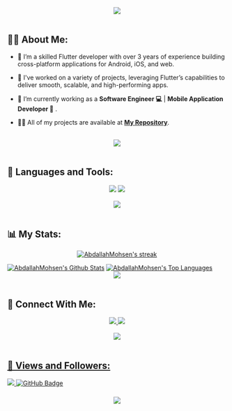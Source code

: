 <div align="center">
    <img src="https://readme-typing-svg.herokuapp.com/?font=Righteous&size=35&center=true&vCenter=true&width=500&height=70&duration=4000&lines=Hi+There!+👋;+I'm+Abdallah+Mohsen!+😎;" />
</div>

<br>

## 🙋‍♂️ About Me:
- 💫 I’m a skilled Flutter developer with over 3 years of experience building cross-platform applications for Android, iOS, and web.
  
- 🌱 I've worked on a variety of projects, leveraging Flutter’s capabilities to deliver smooth, scalable, and high-performing apps.
  
- 🔭 I’m currently working as a **Software Engineer 💻** | **Mobile Application Developer 📱** .

- 👨‍💻 All of my projects are available at **[My Repository](https://github.com/AbdallahMohsen22?tab=repositories)**.

<br>
<div align="center">
    <img src="https://user-images.githubusercontent.com/73097560/115834477-dbab4500-a447-11eb-908a-139a6edaec5c.gif" />
</div>
<br>

## 🚀 Languages and Tools:
<div align="center">
    <img src="https://skillicons.dev/icons?i=flutter,dart,firebase,cpp,java,python" />
    <img src="https://skillicons.dev/icons?i=github,androidstudio,vscode,figma,postman" /><br>
</div>

<br>
<div align="center">
    <img src="https://user-images.githubusercontent.com/73097560/115834477-dbab4500-a447-11eb-908a-139a6edaec5c.gif" />
</div>
<br>

## 📊 My Stats:

<p align="center">
    <a href="https://github.com/AmmarAgeeza/github-readme-streak-stats">
        <img title="🔥 Get streak stats for your profile at git.io/streak-stats" alt="AbdallahMohsen's streak" src="https://github-readme-streak-stats.herokuapp.com/?user=AbdallahMohsen22&theme=black-ice&hide_border=true&stroke=0000&background=060A0CD0"/>
    </a>
</p>
<a href="https://github.com/AbdallahMohsen/github-readme-stats"><img alt="AbdallahMohsen's Github Stats" src="https://github-readme-stats.vercel.app/api?username=AbdallahMohsen22&show_icons=true&count_private=true&theme=react&hide_border=true&bg_color=0D1117" /></a>
<a href="https://github.com/AbdallahMohsen/github-readme-stats"><img alt="AbdallahMohsen's Top Languages" src="https://github-readme-stats.vercel.app/api/top-langs/?username=AbdallahMohsen22&langs_count=8&count_private=true&layout=compact&theme=react&hide_border=true&bg_color=0D1117" /></a>

<br>
<div align="center">
    <img src="https://user-images.githubusercontent.com/73097560/115834477-dbab4500-a447-11eb-908a-139a6edaec5c.gif" />
</div>
<br>

## 🤝 Connect With Me:

<div align="center">
    <a href="https://www.linkedin.com/in/abdallah-mohsen-112329363" target="_blank">
        <img src="https://img.shields.io/badge/LinkedIn-0077B5?style=for-the-badge&logo=linkedin&logoColor=white" target="_blank" />
    </a>
  <a href="mailto:abdallahmohsen144@gmail.com">
    <img src="https://img.shields.io/badge/Gmail-333333?style=for-the-badge&logo=gmail&logoColor=red" />

</div>

<br>
<div align="center">
    <img src="https://user-images.githubusercontent.com/73097560/115834477-dbab4500-a447-11eb-908a-139a6edaec5c.gif" />
</div>
<br>

## 💜 Views and Followers:

<a href="https://github.com/AbdallahMohsen22/github-profile-views-counter">
    <img src="https://komarev.com/ghpvc/?username=AbdallahMohsen22">
</a>
<a href="https://github.com/AbdallahMohsen22?tab=followers"><img src="https://img.shields.io/github/followers/AbdallahMohsen22?label=Followers&style=social" alt="GitHub Badge"></a>
<h3 align="center">
    <img src="https://readme-typing-svg.herokuapp.com/?font=Righteous&size=25&center=true&vCenter=true&width=500&height=70&duration=4000&lines=Thanks+for+visiting!+❤️;+Shoot+me+a+message+on+Linkedin!;I'm+Long+Life+Learner">
</h3>

<br/>
